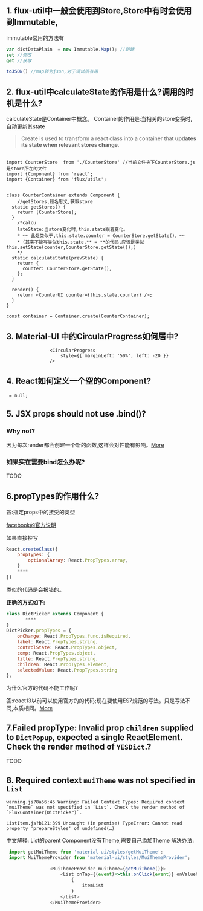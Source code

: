 ## 1. flux-util中一般会使用到Store,Store中有时会使用到Immutable,
immutable常用的方法有
```js
var dictDataPlain  = new Immutable.Map(); //新建
set //修改
get //获取

toJSON() //map转为json,对于调试很有用


```
## 2. flux-util中calculateState的作用是什么?调用的时机是什么?
calculateState是Container中概念。
Container的作用是:当相关的store变换时,自动更新其state

> Create is used to transform a react class into a container that **updates its state when relevant stores change**. 

```react

import CounterStore  from './CounterStore' //当前文件夹下CounterStore.js是store所在的文件
import {Component} from 'react';
import {Container} from 'flux/utils';


class CounterContainer extends Component {
    //getStores,顾名思义,获取store
  static getStores() {
    return [CounterStore];
  }
    /*calcu
    lateState:当store变化时,this.state跟着变化。
    * ~~ 此处类似于,this.state.counter = CounterStore.getState()。~~
    * (其实不能写类似this.state.** = **的代码,应该是类似this.setState(counter,CounterStore.getState());)
    */
  static calculateState(prevState) {
    return {
      counter: CounterStore.getState(),
    };
  }

  render() {
    return <CounterUI counter={this.state.counter} />;
  }
}

const container = Container.create(CounterContainer);

```
 ## 3. Material-UI 中的CircularProgress如何居中?
 ```react
                 <CircularProgress
                     style={{ marginLeft: '50%', left: -20 }}
                 />
 ```
 ## 4. React如何定义一个空的Component?
 ```react
  = null;
 ```
 ## 5. JSX props should not use .bind()?
 ### Why not?
 因为每次render都会创建一个新的函数,这样会对性能有影响。[More](https://github.com/yannickcr/eslint-plugin-react/blob/master/docs/rules/jsx-no-bind.md)
 ### 如果实在需要bind怎么办呢?
 TODO
 ## 6.propTypes的作用什么?
 答:指定props中的接受的类型
 
 [facebook的官方说明](https://facebook.github.io/react/docs/reusable-components.html)
 
如果直接抄写
 ```javascript  
 React.createClass({
     propTypes: {
         optionalArray: React.PropTypes.array,
     }
     ****
 })
 ```
 类似的代码是会报错的。
 
**正确的方式如下:**
 
 ```javascript
 class DictPicker extends Component {
        ****
 }
 DictPicker.propTypes = {
     onChange: React.PropTypes.func.isRequired,
     label: React.PropTypes.string,
     controlState: React.PropTypes.object,
     comp: React.PropTypes.object,
     title: React.PropTypes.string,
     children: React.PropTypes.element,
     selectedValue: React.PropTypes.string
 };
 ```
 为什么官方的代码不能工作呢?
 
 答:react13以前可以使用官方的的代码;现在要使用ES7规范的写法。只是写法不同,本质相同。[More](https://github.com/yannickcr/eslint-plugin-react/issues/203)
 ## 7.Failed propType: Invalid prop `children` supplied to `DictPopup`, expected a single ReactElement. Check the render method of `YESDict`.?
TODO
## 8. Required context `muiTheme` was not specified in `List`

  ```error
  warning.js?8a56:45 Warning: Failed Context Types: Required context `muiTheme` was not specified in `List`. Check the render method of `FluxContainer(DictPicker)`.
  ```
  ```
  ListItem.js?b121:399 Uncaught (in promise) TypeError: Cannot read property 'prepareStyles' of undefined(…)
  ```
  中文解释: List的parent Component没有Theme,需要自己添加Theme
  解决办法:
  ```javascript  
   import getMuiTheme from 'material-ui/styles/getMuiTheme';
   import MuiThemeProvider from 'material-ui/styles/MuiThemeProvider';
   
                  <MuiThemeProvider muiTheme={getMuiTheme()}>
                      <List onTap={(event)=>this.onClick(event)} onValueChange={(v)=>this.onValueChange(v)} >
                          {
                              itemList
                          }
                      </List>
                  </MuiThemeProvider>
  ```